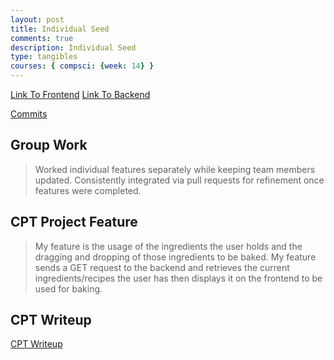 ```yaml
---
layout: post
title: Individual Seed
comments: true
description: Individual Seed
type: tangibles
courses: { compsci: {week: 14} }
---
```


[Link To Frontend](https://trevorhuang1.github.io/lmc-frontend/lmc-login)
[Link To Backend](https://lmcflask.stu.nighthawkcodingsociety.com/api/users/)

[Commits](https://github.com/trevorhuang1/lmc-frontend/actions?query=actor%3AM8tth3)

## Group Work
> Worked individual features separately while keeping team members updated. Consistently integrated via pull requests for refinement once features were completed. 

## CPT Project Feature
> My feature is the usage of the ingredients the user holds and the dragging and dropping of those ingredients to be baked. My feature sends a GET request to the backend and retrieves the current ingredients/recipes the user has then displays it on the frontend to be used for baking. 

## CPT Writeup
[CPT Writeup](https://m8tth3.github.io/m8th3_2.0//2023/02/25/CPT.html) 